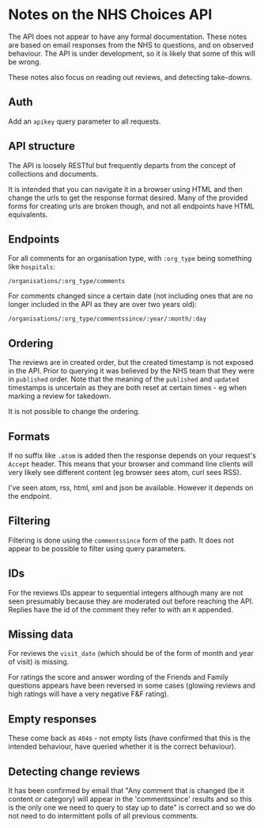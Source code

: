 # Notes on the NHS Choices API

The API does not appear to have any formal documentation. These notes are
based on email responses from the NHS to questions, and on observed behaviour.
The API is under development, so it is likely that some of this will be wrong.

These notes also focus on reading out reviews, and detecting take-downs.


## Auth

Add an `apikey` query parameter to all requests.


## API structure

The API is loosely RESTful but frequently departs from the concept of collections and documents.

It is intended that you can navigate it in a browser using HTML and then change the urls to get the response format desired. Many of the provided forms for creating urls are broken though, and not all endpoints have HTML equivalents.


## Endpoints

For all comments for an organisation type, with `:org_type` being something like `hospitals`:

`/organisations/:org_type/comments`

For comments changed since a certain date (not including ones that are no longer included in the API as they are over two years old):

`/organisations/:org_type/commentssince/:year/:month/:day`


## Ordering

The reviews are in created order, but the created timestamp is not exposed in the API. Prior to querying it was believed by the NHS team that they were in `published` order. Note that the meaning of the `published` and `updated` timestamps is uncertain as they are both reset at certain times - eg when marking a review for takedown.

It is not possible to change the ordering.


## Formats

If no suffix like `.atom` is added then the response depends on your request's `Accept` header. This means that your browser and command line clients will very likely see different content (eg browser sees atom, curl sees RSS).

I've seen atom, rss, html, xml and json be available. However it depends on the endpoint.


## Filtering

Filtering is done using the `commentssince` form of the path. It does not appear to be possible to filter using query parameters.


## IDs

For the reviews IDs appear to sequential integers although many are not seen presumably because they are moderated out before reaching the API. Replies have the id of the comment they refer to with an `R` appended.


## Missing data

For reviews the `visit_date` (which should be of the form of month and year of visit) is missing.

For ratings the score and answer wording of the Friends and Family questions appears have been reversed in some cases (glowing reviews and high ratings will have a very negative F&F rating).


## Empty responses

These come back as `404`s - not empty lists (have confirmed that this is the intended behaviour, have queried whether it is the correct behaviour).


## Detecting change reviews

It has been confirmed by email that "Any comment that is changed (be it content or category) will appear in the 'commentssince' results and so this is the only one we need to query to stay up to date" is correct and so we do not need to do intermittent polls of all previous comments.
